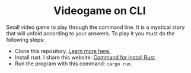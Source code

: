 <h1 align="center">Videogame on CLI</h1>
<p>
  Small video game to play through the command line. It is a mystical story that will unfold according to your answers. To play it you must do the following steps:
  <ul>
    <li>
      Clone this repository. <a href="https://docs.github.com/es/repositories/creating-and-managing-repositories/cloning-a-repository">Learn more here.</a>
    </li>
    <li>
      Install rust. I share this website: <a href="https://rustup.rs/">Command for install Rust</a>.
    </li>
    <li>
      Run the program with this command: <code>cargo run</code>.
    </li>
  </ul>
</p>
